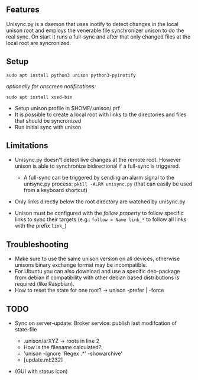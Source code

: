 
Features
--------
Unisync.py is a daemon that uses inotify to detect changes in the local
unison root and employs the venerable file synchronizer unison to
do the real sync.
On start it runs a full-sync and after that only changed files at the
local root are syncronized.

Setup
-----
`sudo apt install python3 unison python3-pyinotify`

*optionally for onscreen notifications:*

`sudo apt install xosd-bin`

* Setup unison profile in $HOME/.unison/<profile>.prf
* It is possible to create a local root with links to the directories and files that should be syncronized
* Run initial sync with unison

Limitations
-----------
* Unisync.py doesn't detect live changes at the remote root. However
unison is able to synchronize bidirectional if a full-sync is triggered.
  * A full-sync can be triggered by sending an alarm signal to the unisync.py process:
     `pkill -ALRM unisync.py` (that can easily be used from a keyboard shortcut)

* Only links directly below the root directory are watched by unisync.py
* Unison must be configured with the _follow property_ to follow specific links to sync their targets
  (e.g.: `follow = Name link_*` to follow all links with the prefix `link_`)



Troubleshooting
---------------
* Make sure to use the same unison version on all devices, otherwise
  unisons binary exchange format may be incompatible.
* For Ubuntu you can also download and use a specific deb-package from
  debian if compatibility with other debian based distributions is required
  (like Raspbian).
* How to reset the state for one root? -> unison -prefer | -force


TODO
----

* Sync on server-update: Broker service: publish last modifcation of state-file
    * .unison/arXYZ -> roots in line 2
    * How is the filename calculated?:
    * 'unison -ignore 'Regex .*' -showarchive'
    * [update.ml:232]

* (GUI with status icon)

